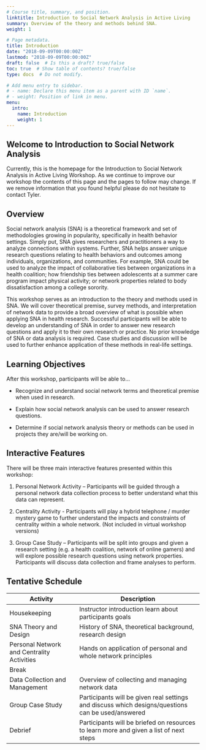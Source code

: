 ```yaml
---
# Course title, summary, and position.
linktitle: Introduction to Social Network Analysis in Active Living
summary: Overview of the theory and methods behind SNA.
weight: 1

# Page metadata.
title: Introduction
date: "2018-09-09T00:00:00Z"
lastmod: "2018-09-09T00:00:00Z"
draft: false  # Is this a draft? true/false
toc: true  # Show table of contents? true/false
type: docs  # Do not modify.

# Add menu entry to sidebar.
# - name: Declare this menu item as a parent with ID `name`.
# - weight: Position of link in menu.
menu:
  intro:
    name: Introduction
    weight: 1
---
```


## Welcome to Introduction to Social Network Analysis

Currently, this is the homepage for the Introduction to Social Network Analysis in Active Living Workshop. As we continue to improve our workshop the contents of this page and the pages to follow may change. If we remove information that you found helpful please do not hesitate to contact Tyler. 


## Overview

Social network analysis (SNA) is a theoretical framework and set of methodologies growing in popularity, specifically in health behavior settings. Simply put, SNA gives researchers and practitioners a way to analyze connections within systems. Further, SNA helps answer unique research questions relating to health behaviors and outcomes among individuals, organizations, and communities. For example, SNA could be used to analyze the impact of collaborative ties between organizations in a health coalition; how friendship ties between adolescents at a summer care program impact physical activity; or network properties related to body dissatisfaction among a college sorority. 

This workshop serves as an introduction to the theory and methods used in SNA. We will cover theoretical premise, survey methods, and interpretation of network data to provide a broad overview of what is possible when applying SNA in health research. Successful participants will be able to develop an understanding of SNA in order to answer new research questions and apply it to their own research or practice. No prior knowledge of SNA or data analysis is required. Case studies and discussion will be used to further enhance application of these methods in real-life settings. 

## Learning Objectives

After this workshop, participants will be able to…

*	Recognize and understand social network terms and theoretical premise when used in research.

*	Explain how social network analysis can be used to answer research questions. 

*	Determine if social network analysis theory or methods can be used in projects they are/will be working on.

## Interactive Features

There will be three main interactive features presented within this workshop:

1.	Personal Network Activity – Participants will be guided through a personal network data collection process to better understand what this data can represent.  

2.  Centrality Activity - Participants will play a hybrid telephone / murder mystery game to further understand the impacts and constraints of centrality within a whole network. (Not included in virtual workshop versions) 

3.	Group Case Study – Participants will be split into groups and given a research setting (e.g. a health coalition, network of online gamers) and will explore possible research questions using network properties. Participants will discuss data collection and frame analyses to perform.

## Tentative Schedule

| **Activity**             | **Description**                                                                                    |
|--------------------------|----------------------------------------------------------------------------------------------------|
| Housekeeping             | Instructor introduction learn about participants goals                                             |
| SNA Theory and Design    | History of SNA, theoretical background, research design                                            |
| Personal Network and Centrality Activities | Hands on application of personal and whole network principles                             |
| Break                    |                                                                                                    |
| Data Collection and Management       | Overview of collecting and managing network data                             |
| Group Case Study         | Participants will be given real settings and discuss which designs/questions can be used/answered  |
| Debrief                  | Participants will be briefed on resources to learn more and given a list of next steps             |

